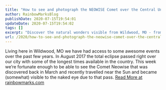 ```yaml
---
title: "How to see and photograph the NEOWISE Comet over the Central United States"
author: RainbowMarksBlog
publishDate: 2020-07-15T19:54:01
updateDate: 2020-07-15T19:54:02
tags: []
excerpt: "Discover the natural wonders visible from Wildwood, MO - from the historic 2017 total eclipse to the Comet Neowise sighting. Learn more at rainbowmarks.com."
url: /2020/how-to-see-and-photograph-the-neowise-comet-over-the-central-united-states  # Use the generated URL with year
---
```

Living here in Wildwood, MO we have had access to some awesome events over the past few years. In August 2017 the total eclipse passed right over our city with some of the longest times available in the country. This week we’re fortunate enough to be able to see the Comet Neowise that was discovered back in March and recently travelled near the Sun and became (somewhat) visible to the naked eye due to that pass. <a href="https://rainbowmarks.com/Blog/2020/07/how-to-see-and-photograph-the-neowise-comet">Read More at rainbowmarks.com</a>


